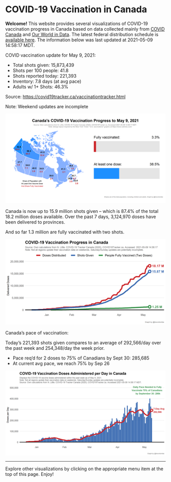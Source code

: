 COVID-19 Vaccination in Canada
==============================

**Welcome!** This website provides several visualizations of COVID-19
vaccination progress in Canada based on data collected mainly from
[COVID Canada](https://covid19tracker.ca/vaccinationtracker.html) and
[Our World in Data](https://ourworldindata.org/covid-vaccinations). The
latest federal distribution schedule is [available
here](https://www.canada.ca/en/public-health/services/diseases/2019-novel-coronavirus-infection/prevention-risks/covid-19-vaccine-treatment/vaccine-rollout.html).
The information below was last updated at 2021-05-09 14:58:17 MDT.

COVID vaccination update for May 9, 2021:

-   Total shots given: 15,873,439
-   Shots per 100 people: 41.8
-   Shots reported today: 221,393
-   Inventory: 7.8 days (at avg pace)
-   Adults w/ 1+ Shots: 46.3%

Source:
<a href="https://covid19tracker.ca/vaccinationtracker.html" class="uri">https://covid19tracker.ca/vaccinationtracker.html</a>

Note: Weekend updates are incomplete

![](Plots/plot_main.png)

Canada is now up to 15.9 million shots given – which is 87.4% of the
total 18.2 million doses available. Over the past 7 days, 3,124,970
doses have been delivered to provinces.

And so far 1.3 million are fully vaccinated with two shots.

![](Plots/plot_total.png)

Canada’s pace of vaccination:

Today’s 221,393 shots given compares to an average of 292,566/day over
the past week and 254,348/day the week prior.

-   Pace req’d for 2 doses to 75% of Canadians by Sept 30: 285,685
-   At current avg pace, we reach 75% by Sep 26

![](Plots/pace_national.png)

------------------------------------------------------------------------

Explore other visualizations by clicking on the appropriate menu item at
the top of this page. Enjoy!
